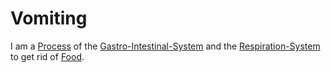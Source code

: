 # Vomiting

I am a [Process](60062.md) of the [Gastro-Intestinal-System](40080004.md) and the [Respiration-System](40080017.md) to get rid of [Food](203400000.md).
